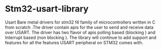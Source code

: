 # Stm32-usart-library
Usart Bare metal drivers for stm32 f4 family of microcontrollers written in C from scratch .The driver contain apis for the user to send and receive data over USART. The driver has two flavor of apis polling based (blocking ) and Interrupt based (non blocking ). The library will continue to add support and features for all the features USART peripheral on STM32 comes with.

